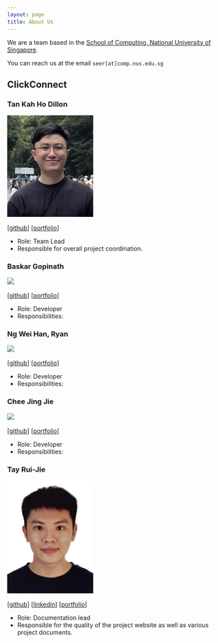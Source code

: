 ```yaml
---
layout: page
title: About Us
---
```


We are a team based in the [School of Computing, National University of Singapore](http://www.comp.nus.edu.sg).

You can reach us at the email `seer[at]comp.nus.edu.sg`

## ClickConnect

### Tan Kah Ho Dillon

<img src="images/dillontkh.png" width="200px">

[[github](https://github.com/dillontkh)]
[[portfolio](team/johndoe.md)]

* Role: Team Lead
* Responsible for overall project coordination.

### Baskar Gopinath

<img src="images/johndoe.png" width="200px">

[[github](http://github.com/johndoe)]
[[portfolio](team/johndoe.md)]

* Role: Developer
* Responsibilities:

### Ng Wei Han, Ryan

<img src="images/johndoe.png" width="200px">

[[github](http://github.com/johndoe)]
[[portfolio](team/johndoe.md)]

* Role: Developer
* Responsibilities:

### Chee Jing Jie

<img src="images/johndoe.png" width="200px">

[[github](http://github.com/johndoe)]
[[portfolio](team/johndoe.md)]

* Role: Developer
* Responsibilities:


### Tay Rui-Jie

<img src="images/ruijietay.png" width="200px">

[[github](http://github.com/ruijietay)]
[[linkedin](https://www.linkedin.com/in/tayruijie/)]
[[portfolio](team/johndoe.md)]

* Role: Documentation lead
* Responsible for the quality of the project website as well as various project documents.
